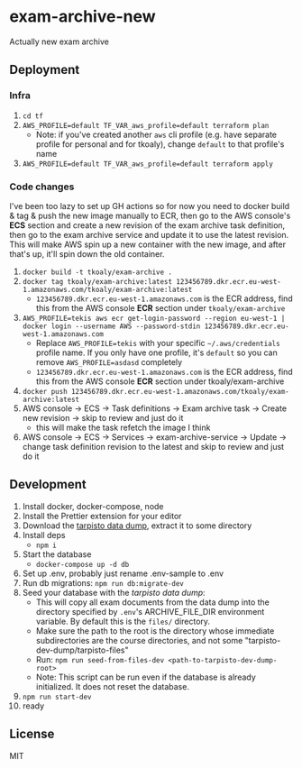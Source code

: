 # exam-archive-new

Actually new exam archive

## Deployment

### Infra

1. ```cd tf```
2. ```AWS_PROFILE=default TF_VAR_aws_profile=default terraform plan```
   - Note: if you've created another `aws` cli profile (e.g. have separate profile for personal and for tkoaly), change `default` to that profile's name
3. ```AWS_PROFILE=default TF_VAR_aws_profile=default terraform apply```

### Code changes

I've been too lazy to set up GH actions so for now you need to docker build & tag & push the new image manually to ECR, then go to the AWS console's **ECS** section and create a new revision of the exam archive task definition, then go to the exam archive service and update it to use the latest revision. This will make AWS spin up a new container with the new image, and after that's up, it'll spin down the old container.

1. `docker build -t tkoaly/exam-archive .`
2. `docker tag tkoaly/exam-archive:latest 123456789.dkr.ecr.eu-west-1.amazonaws.com/tkoaly/exam-archive:latest`
   - `123456789.dkr.ecr.eu-west-1.amazonaws.com` is the ECR address, find this from the AWS console **ECR** section under `tkoaly/exam-archive`
3. `AWS_PROFILE=tekis aws ecr get-login-password --region eu-west-1 | docker login --username AWS --password-stdin 123456789.dkr.ecr.eu-west-1.amazonaws.com`
   - Replace `AWS_PROFILE=tekis` with your specific `~/.aws/credentials` profile name. If you only have one profile, it's `default` so you can remove `AWS_PROFILE=asdasd` completely
   - `123456789.dkr.ecr.eu-west-1.amazonaws.com` is the ECR address, find this from the AWS console **ECR** section under tkoaly/exam-archive
4. `docker push 123456789.dkr.ecr.eu-west-1.amazonaws.com/tkoaly/exam-archive:latest`
5. AWS console -> ECS -> Task definitions -> Exam archive task -> Create new revision -> skip to review and just do it
   - this will make the task refetch the image I think
6. AWS console -> ECS -> Services -> exam-archive-service -> Update -> change task definition revision to the latest and skip to review and just do it

## Development

1. Install docker, docker-compose, node
2. Install the Prettier extension for your editor
3. Download the [tarpisto data dump](https://github.com/TKOaly/tarpisto-dev-dump), extract it to some directory
4. Install deps
   - `npm i`
5. Start the database
   - `docker-compose up -d db`
6. Set up .env, probably just rename .env-sample to .env
7. Run db migrations: `npm run db:migrate-dev`
8. Seed your database with the _tarpisto data dump_:
   - This will copy all exam documents from the data dump into the directory specified by `.env`'s ARCHIVE_FILE_DIR environment variable. By default this is the `files/` directory.
   - Make sure the path to the root is the directory whose immediate subdirectories are the course directories, and not some "tarpisto-dev-dump/tarpisto-files"
   - Run: `npm run seed-from-files-dev <path-to-tarpisto-dev-dump-root>`
   - Note: This script can be run even if the database is already initialized. It does not reset the database.
9. `npm run start-dev`
10. ready

## License

MIT
